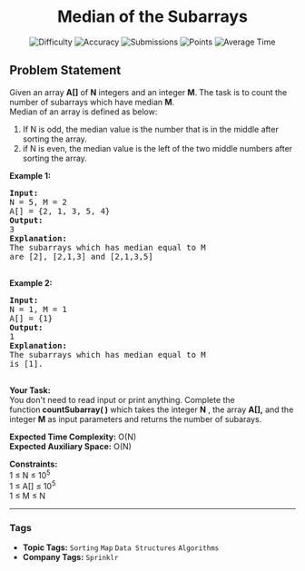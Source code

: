 <h1 align="center">Median of the Subarrays</h1>

<p align="center">
  <img alt="Difficulty" title="Difficulty" src="https://custom-icon-badges.demolab.com/badge/Difficulty: Hard-1F222E?style=for-the-badge&logoColor=white&logo=fire"/>
  <img alt="Accuracy" title="Accuracy" src="https://custom-icon-badges.demolab.com/badge/Accuracy: 57.99%25-1F222E?style=for-the-badge&logoColor=white&logo=target"/>
  <img alt="Submissions" title="Submissions" src="https://custom-icon-badges.demolab.com/badge/Submissions: 19K+-1F222E?style=for-the-badge&logoColor=white&logo=repo"/>
  <img alt="Points" title="Points" src="https://custom-icon-badges.demolab.com/badge/Points: 8-1F222E?style=for-the-badge&logoColor=white&logo=award"/>
  <img alt="Average Time" title="Average Time" src="https://custom-icon-badges.demolab.com/badge/Average%20Time: N/A-1F222E?style=for-the-badge&logoColor=white&logo=clock"/>
</p>

## Problem Statement

Given an array <b>A[]</b> of <b>N</b> integers and an integer <b>M</b>.<b> </b>The task is to count the number of subarrays which have median <b>M</b>.<br>
Median of an array is defined as below:

1. If N is odd, the median value is the number that is in the middle after sorting the array.<br>
2. if N is even, the median value is the left of the two middle numbers after sorting the array. 

<b>Example 1:</b>

<pre><b>Input:</b>
N = 5, M = 2
A[] = {2, 1, 3, 5, 4}
<b>Output:</b> 
3
<b>Explanation: 
</b>The subarrays which has median equal to M
are [2], [2,1,3] and [2,1,3,5]

</pre>

<b>Example 2:</b>

<pre><b>Input:
</b>N = 1, M = 1
A[] = {1}
<b>Output: 
</b>1
<b>Explanation: 
</b>The subarrays which has median equal to M
is [1].

</pre>

<b>Your Task: </b><br>
You don't need to read input or print anything. Complete the function<b> countSubarray( )</b> which takes the integer <b>N</b> , the array <b>A[],</b> and the integer <b>M</b> as input parameters and returns the number of subarays. 

<b>Expected Time Complexity:</b> O(N)<br>
<b>Expected Auxiliary Space:</b> O(N)

<b>Constraints:</b><br>
1 ≤ N ≤ 10<sup>5</sup><br>
1 ≤ A[] ≤ 10<sup>5</sup><br>
1 ≤ M ≤ N


<hr>

### Tags
- **Topic Tags:** `Sorting` `Map` `Data Structures` `Algorithms`
- **Company Tags:** `Sprinklr`
